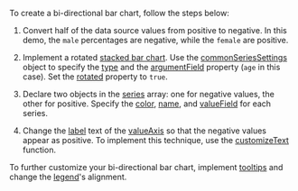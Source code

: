 To create a bi-directional bar chart, follow the steps below:

1. Convert half of the data source values from positive to negative. In this demo, the `male` percentages are negative, while the `female` are positive.

2. Implement a rotated [stacked bar chart](/Demos/WidgetsGallery/Demo/Charts/StackedBar/jQuery/Light/). Use the [commonSeriesSettings](/Documentation/ApiReference/UI_Components/dxChart/Configuration/commonSeriesSettings/) object to specify the [type](/Documentation/ApiReference/UI_Components/dxChart/Configuration/commonSeriesSettings/#type) and the [argumentField](/Documentation/ApiReference/UI_Components/dxChart/Configuration/commonSeriesSettings/#argumentField) property (`age` in this case). Set the [rotated](/Documentation/ApiReference/UI_Components/dxChart/Configuration/#rotated) property to `true`.

3. Declare two objects in the [series](/Documentation/ApiReference/UI_Components/dxChart/Configuration/series/) array: one for negative values, the other for positive. Specify the [color](/Documentation/ApiReference/UI_Components/dxChart/Configuration/series/#color), [name](/Documentation/ApiReference/UI_Components/dxChart/Configuration/series/#name), and [valueField](/Documentation/ApiReference/UI_Components/dxChart/Configuration/series/#valueField) for each series.

4. Change the [label](/Documentation/ApiReference/UI_Components/dxChart/Configuration/valueAxis/label/) text of the [valueAxis](/Documentation/ApiReference/UI_Components/dxChart/Configuration/valueAxis/) so that the negative values appear as positive. To implement this technique, use the [customizeText](/Documentation/ApiReference/UI_Components/dxChart/Configuration/valueAxis/label/#customizeText) function.

To further customize your bi-directional bar chart, implement [tooltips](/Documentation/ApiReference/UI_Components/dxChart/Configuration/tooltip/) and change the [legend](/Documentation/ApiReference/UI_Components/dxChart/Configuration/legend/)'s alignment.